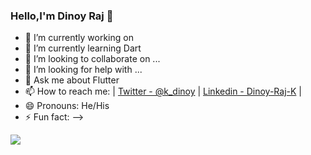 ### Hello,I'm Dinoy Raj 👋



- 🔭 I’m currently working on 
- 🌱 I’m currently learning Dart
- 👯 I’m looking to collaborate on ...
- 🤔 I’m looking for help with ...
- 💬 Ask me about Flutter
- 📫 How to reach me: 
| [Twitter - @k_dinoy](https://twitter.com/k_dinoy) |  [Linkedin - Dinoy-Raj-K](https://www.linkedin.com/in/dinoy-raj-k-609542194/) |
- 😄 Pronouns: He/His
- ⚡ Fun fact: 
-->


<img align="center" src="https://github-readme-stats.vercel.app/api?username=Dinoy-Raj&show_icons=true&theme=radical" />


